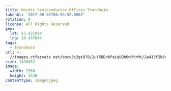 ```yaml
---
title: Nordic Semiconductor Offices Trondheim
takenAt: '2017-08-01T06:59:52.000Z'
rotation: 0
license: All Rights Reserved
geo:
  lat: 63.421994
  lng: 10.437044
tags:
  - Trondheim
url: >-
  //images.ctfassets.net/bncv3c2gt878/2uY5BDnkPaiqUDh0wRYrMt/2a413f2b6c4d5205139a94ebece6fc30/nordic-semiconductor-offices-trondheim_36407764245_o
size: 1438452
image:
  width: 2560
  height: 1440
contentType: image/jpeg
---
```


